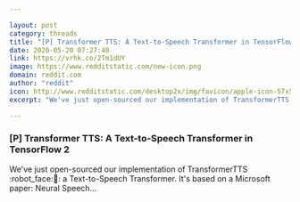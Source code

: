 ```yaml
---

layout: post
category: threads
title: "[P] Transformer TTS: A Text-to-Speech Transformer in TensorFlow 2"
date: 2020-05-20 07:27:40
link: https://vrhk.co/2Tm1dUY
image: https://www.redditstatic.com/new-icon.png
domain: reddit.com
author: "reddit"
icon: http://www.redditstatic.com/desktop2x/img/favicon/apple-icon-57x57.png
excerpt: "We've just open-sourced our implementation of TransformerTTS :robot_face::speech_balloon:: a Text-to-Speech Transformer. It's based on a Microsoft paper: Neural Speech..."

---
```


### [P] Transformer TTS: A Text-to-Speech Transformer in TensorFlow 2

We've just open-sourced our implementation of TransformerTTS :robot_face::speech_balloon:: a Text-to-Speech Transformer. It's based on a Microsoft paper: Neural Speech...